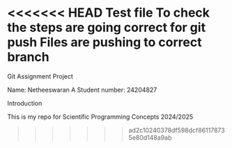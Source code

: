 <<<<<<< HEAD
Test file
To check the steps are going correct for git push 
Files are pushing to correct branch
=======
Git Assignment Project

Name: Netheeswaran A
Student number: 24204827

Introduction

This is my repo for Scientific Programming Concepts 2024/2025
>>>>>>> ad2c10240378df598dcf861178735e80d148a9ab
